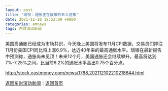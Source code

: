 ```yaml
---
layout: post
title: "瑞银：通胀正在放缓的五大迹象"
date: 2021-12-10 18:53:09 +0800
categories: emnews
tags: 东财滚动新闻
---
```


美国高通胀已经成为市场共识，今天晚上美国将发布11月CPI数据，交易员们押注11月份美国CPI同比将上涨6.9%，达近40年来的最高通胀水平。瑞银在最新报告中预测称，通胀尚未见顶！未来12个月，美国通胀还会继续攀升，最高将达到7%-7.25%之间，比当前6.2%的通胀水平高出0.75个百分点。

<http://stock.eastmoney.com/news/1768,202112102210218644.html>

[返回东财滚动新闻](//finews.withounder.com/emnews/)｜[返回首页](//finews.withounder.com/)